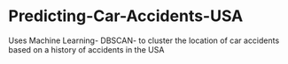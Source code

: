 # Predicting-Car-Accidents-USA
Uses Machine Learning- DBSCAN- to cluster the location of car accidents based on a history of accidents in the USA 
